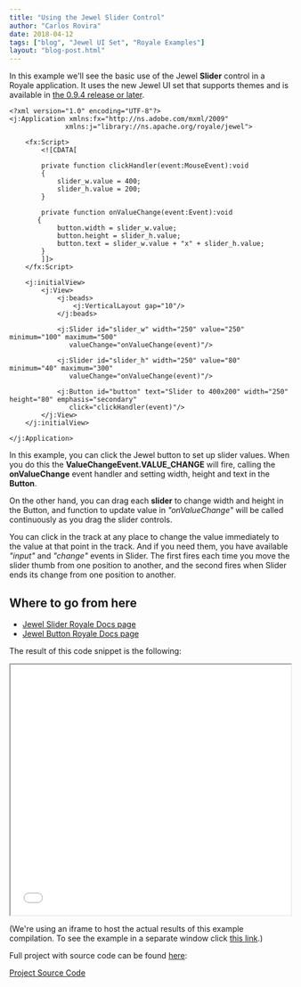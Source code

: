 ```yaml
---
title: "Using the Jewel Slider Control"
author: "Carlos Rovira"
date: 2018-04-12
tags: ["blog", "Jewel UI Set", "Royale Examples"]
layout: "blog-post.html"
---
```

In this example we'll see the basic use of the Jewel **Slider** control in a Royale application. It uses the new Jewel UI set that supports themes and is available in [the 0.9.4 release or later](https://royale.apache.org/download/).

```mxml
<?xml version="1.0" encoding="UTF-8"?>
<j:Application xmlns:fx="http://ns.adobe.com/mxml/2009"
              xmlns:j="library://ns.apache.org/royale/jewel">
    
    <fx:Script>
        <![CDATA[
        
        private function clickHandler(event:MouseEvent):void
        {
            slider_w.value = 400;
            slider_h.value = 200;
        }

        private function onValueChange(event:Event):void
       {
            button.width = slider_w.value;
            button.height = slider_h.value;
            button.text = slider_w.value + "x" + slider_h.value;
        }
        ]]>
    </fx:Script>

    <j:initialView>
        <j:View>
            <j:beads>
                <j:VerticalLayout gap="10"/>
            </j:beads>

            <j:Slider id="slider_w" width="250" value="250" minimum="100" maximum="500"
               valueChange="onValueChange(event)"/>

            <j:Slider id="slider_h" width="250" value="80" minimum="40" maximum="300"
               valueChange="onValueChange(event)"/>

            <j:Button id="button" text="Slider to 400x200" width="250" height="80" emphasis="secondary"
               click="clickHandler(event)"/>
        </j:View>
    </j:initialView>
    
</j:Application>
```

In this example, you can click the Jewel button to set up slider values. When you do this the **ValueChangeEvent.VALUE_CHANGE** will fire, calling the **onValueChange** event handler and setting width, height and text in the **Button**.

On the other hand, you can drag each **slider** to change width and height in the Button, and function to update value in _"onValueChange"_ will be called continuously as you drag the slider controls.

You can click in the track at any place to change the value immediately to the value at that point in the track. And if you need them, you have available _"input"_ and _"change"_ events in Slider. The first fires each time you move the slider thumb from one position to another, and the second fires when Slider ends its change from one position to another.

## Where to go from here

- [Jewel Slider Royale Docs page](https://apache.github.io/royale-docs/component-sets/jewel/slider)
- [Jewel Button Royale Docs page](https://apache.github.io/royale-docs/component-sets/jewel/button)

The result of this code snippet is the following:

<iframe width="100%" height="450" src="/blog-examples/BE0003_Using_Jewel_Slider_Control/index.html"></iframe>

(We're using an iframe to host the actual results of this example compilation. To see the example in a separate window click <a href="/blog-examples/BE0003_Using_Jewel_Slider_Control/index.html" target="_blank">this link</a>.)

Full project with source code can be found [here](https://github.com/apache/royale-asjs/tree/develop/examples/blog/BE0003_Using_Jewel_Slider_Control):

<a class="btn btn-download" href="https://github.com/apache/royale-asjs/tree/develop/examples/blog/BE0003_Using_Jewel_Slider_Control"><i class="fa-solid fa-download"></i> Project Source Code</a>